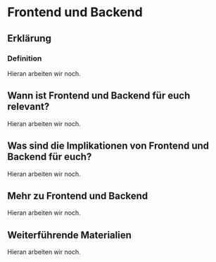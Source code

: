 # Frontend und Backend
## Erklärung
### Definition
Hieran arbeiten wir noch.

## Wann ist Frontend und Backend für euch relevant?
Hieran arbeiten wir noch.

## Was sind die Implikationen von Frontend und Backend für euch? 
Hieran arbeiten wir noch.

## Mehr zu Frontend und Backend   
Hieran arbeiten wir noch.

## Weiterführende Materialien
Hieran arbeiten wir noch.

